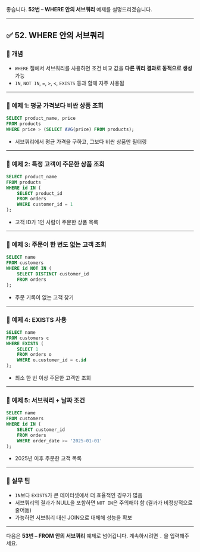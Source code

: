 좋습니다.
**52번 – WHERE 안의 서브쿼리** 예제를 설명드리겠습니다.

---

## ✅ 52. WHERE 안의 서브쿼리

### 📌 개념

* `WHERE` 절에서 서브쿼리를 사용하면
  조건 비교 값을 **다른 쿼리 결과로 동적으로 생성** 가능
* `IN`, `NOT IN`, `=`, `>`, `<`, `EXISTS` 등과 함께 자주 사용됨

---

### 📄 예제 1: 평균 가격보다 비싼 상품 조회

```sql
SELECT product_name, price
FROM products
WHERE price > (SELECT AVG(price) FROM products);
```

* 서브쿼리에서 평균 가격을 구하고, 그보다 비싼 상품만 필터링

---

### 📄 예제 2: 특정 고객이 주문한 상품 조회

```sql
SELECT product_name
FROM products
WHERE id IN (
    SELECT product_id
    FROM orders
    WHERE customer_id = 1
);
```

* 고객 ID가 1인 사람이 주문한 상품 목록

---

### 📄 예제 3: 주문이 한 번도 없는 고객 조회

```sql
SELECT name
FROM customers
WHERE id NOT IN (
    SELECT DISTINCT customer_id
    FROM orders
);
```

* 주문 기록이 없는 고객 찾기

---

### 📄 예제 4: EXISTS 사용

```sql
SELECT name
FROM customers c
WHERE EXISTS (
    SELECT 1
    FROM orders o
    WHERE o.customer_id = c.id
);
```

* 최소 한 번 이상 주문한 고객만 조회

---

### 📄 예제 5: 서브쿼리 + 날짜 조건

```sql
SELECT name
FROM customers
WHERE id IN (
    SELECT customer_id
    FROM orders
    WHERE order_date >= '2025-01-01'
);
```

* 2025년 이후 주문한 고객 목록

---

### 🧠 실무 팁

* `IN`보다 `EXISTS`가 큰 데이터셋에서 더 효율적인 경우가 많음
* 서브쿼리의 결과가 NULL을 포함하면 `NOT IN`은 주의해야 함 (결과가 비정상적으로 줄어듦)
* 가능하면 서브쿼리 대신 JOIN으로 대체해 성능을 확보

---

다음은 **53번 – FROM 안의 서브쿼리** 예제로 넘어갑니다.
계속하시려면 `.` 을 입력해주세요.
